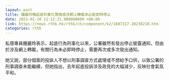 ```yaml
---
layout: post
title: 鍾麗玲稱起底刑事化實施或涉網上轉載未必能即時停止
date: 2023-02-10 12:12:21.000000000 +08:00
link: https://news.rthk.hk/rthk/ch/component/k2/1687317-20230210.htm
categories: rthk
---
```


私隱專員鍾麗玲表示，起底行為刑事化以來，公署雖然有發出停止披露通知，但由於涉及網上轉載，有關行為未必即時停止，需要再次或多次發出通知。

她又說，部分個案的投訴人不想以刑事調查方式處理或不想給予口供，以致公署的刑事調查未能繼續，但她指出，去年起底投訴涉及政見的大幅減少，反映社會氣氛平和。
